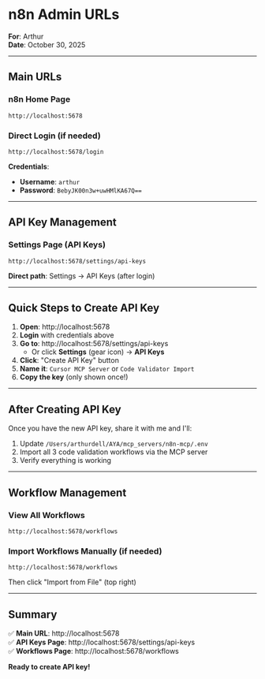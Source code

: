 # n8n Admin URLs

**For**: Arthur  
**Date**: October 30, 2025

---

## Main URLs

### n8n Home Page
```
http://localhost:5678
```

### Direct Login (if needed)
```
http://localhost:5678/login
```

**Credentials**:
- **Username**: `arthur`
- **Password**: `BebyJK00n3w+uwHMlKA67Q==`

---

## API Key Management

### Settings Page (API Keys)
```
http://localhost:5678/settings/api-keys
```

**Direct path**: Settings → API Keys (after login)

---

## Quick Steps to Create API Key

1. **Open**: http://localhost:5678
2. **Login** with credentials above
3. **Go to**: http://localhost:5678/settings/api-keys
   - Or click **Settings** (gear icon) → **API Keys**
4. **Click**: "Create API Key" button
5. **Name it**: `Cursor MCP Server` or `Code Validator Import`
6. **Copy the key** (only shown once!)

---

## After Creating API Key

Once you have the new API key, share it with me and I'll:
1. Update `/Users/arthurdell/AYA/mcp_servers/n8n-mcp/.env`
2. Import all 3 code validation workflows via the MCP server
3. Verify everything is working

---

## Workflow Management

### View All Workflows
```
http://localhost:5678/workflows
```

### Import Workflows Manually (if needed)
```
http://localhost:5678/workflows
```
Then click "Import from File" (top right)

---

## Summary

✅ **Main URL**: http://localhost:5678  
✅ **API Keys Page**: http://localhost:5678/settings/api-keys  
✅ **Workflows Page**: http://localhost:5678/workflows  

**Ready to create API key!**

